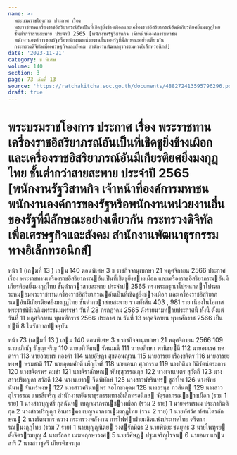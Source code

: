 ```yaml
---
name: >-
  พระบรมราชโองการ ประกาศ เรื่อง
  พระราชทานเครื่องราชอิสริยาภรณ์อันเป็นที่เชิดชูยิ่งช้างเผือกและเครื่องราชอิสริยาภรณ์อันมีเกียรติยศยิ่งมงกุฎไทย
  ชั้นต่ำกว่าสายสะพาย ประจำปี 2565 [พนักงานรัฐวิสาหกิจ เจ้าหน้าที่องค์การมหาชน
  พนักงานองค์การของรัฐหรือพนักงานหน่วยงานอื่นของรัฐที่มีลักษณะอย่างเดียวกัน
  กระทรวงดิจิทัลเพื่อเศรษฐกิจและสังคม สำนักงานพัฒนาธุรกรรมทางอิเล็กทรอนิกส์]
date: '2023-11-21'
category: ข พิเศษ
volume: 140
section: 3
page: 73 เล่มที่ 13
source: 'https://ratchakitcha.soc.go.th/documents/488272413595796296.pdf'
draft: true
---
```


# พระบรมราชโองการ ประกาศ เรื่อง พระราชทานเครื่องราชอิสริยาภรณ์อันเป็นที่เชิดชูยิ่งช้างเผือกและเครื่องราชอิสริยาภรณ์อันมีเกียรติยศยิ่งมงกุฎไทย ชั้นต่ำกว่าสายสะพาย ประจำปี 2565 [พนักงานรัฐวิสาหกิจ เจ้าหน้าที่องค์การมหาชน พนักงานองค์การของรัฐหรือพนักงานหน่วยงานอื่นของรัฐที่มีลักษณะอย่างเดียวกัน กระทรวงดิจิทัลเพื่อเศรษฐกิจและสังคม สำนักงานพัฒนาธุรกรรมทางอิเล็กทรอนิกส์]

หน้า 1 (เลมที่ 13 ) เลม 140 ตอนพิเศษ 3 ข ราชกิจจานุเบกษา 21 พฤศจิกายน 2566 ประกาศ เรื่อง พระราชทานเครื่องราชอิสริยาภรณอันเป็นที่เชิดชูยิ่งชางเผือก และเครื่องราชอิสริยาภรณอันมีเกียรติยศยิ่งมงกุฎไทย ชั้นต่ํากวาสายสะพาย ประจําป 2565 ทรงพระกรุณาโปรดเกลาโปรดกระหมอมพระราชทานเครื่องราชอิสริยาภรณอันเป็นที่เชิดชูยิ่งชางเผือก และเครื่องราชอิสริยาภรณอันมีเกียรติยศยิ่งมงกุฎไทย ชั้นต่ํากวาสายสะพาย รวมทั้งสิ้น 403 , 981 ราย เนื่องในโอกาสพระราชพิธีเฉลิมพระชนมพรรษา วันที่ 28 กรกฎาคม 2565 ดังรายนามทายประกาศนี้ ทั้งนี้ ตั้งแต่วันที่ 11 พฤศจิกายน พุทธศักราช 2566 ประกาศ ณ วันที่ 13 พฤศจิกายน พุทธศักราช 2566 เป็นปที่ 8 ในรัชกาลปจจุบัน

หน้า 73 (เลมที่ 13 ) เลม 140 ตอนพิเศษ 3 ข ราชกิจจานุเบกษา 21 พฤศจิกายน 2566 109 นายอภิณัฐ ธัญญเจริญ 110 นายอภิวัฒน รัตนมณี 111 นายอภิเษก พานิชยดี 112 นายอมเรศ ทศดารา 113 นายอวยพร ทองคํา 114 นายอัษฎา สุขดอนญวน 115 นายอารยะ เรืองขจิตร 116 นายอารยะพงษ พรมชาติ 117 นายอุดมศักดิ์ เพ็ญโพธิ์ 118 นายเอนก ศุภกรรม 119 นางกิติมา กิติรัตน์ตระการ 120 นางขจิตรพร คมขํา 121 นางจิราลักษณ พันธุสุวรรณกุล 122 นางเจนเนตร สุวัตถี 123 นางสาวปริมญดา สวัสดี 124 นางพเยาว จีนพิทักษ์ 125 นางสาวพัชรินทร ชูอําไพ 126 นางพัทธนันท จันทร์พงษ 127 นางสาวศรินทพร จอโภชาอุดม 128 นางอรนุช ภวสันต 129 นางสาวอุไรวรรณ แพรสีเจริญ สํานักงานพัฒนาธุรกรรมทางอิเล็กทรอนิกส จัตุรถาภรณชางเผือก (รวม 1 ราย) 1 นางสาวบุญศรี กุลฉันท เบญจมาภรณชางเผือก (รวม 2 ราย) 1 นายพรพรหม ประภากิตติกุล 2 นางสาวปริญญา อินทรคง เบญจมาภรณมงกุฎไทย (รวม 2 ราย) 1 นายทัศวัศ ทัศนไตรลักษณ 2 นางรัตนากร ฉวาง กระทรวงพลังงาน การไฟฟาฝ่ายผลิตแห่งประเทศไทย ตริตาภรณมงกุฎไทย (รวม 7 ราย) 1 นายบุญญนิตย วงศรักมิตร 2 นายพิชยะ ชนยุทธ 3 นายไพฑูรย ตั้งจิตรวมบุญ 4 นายวัลลภ เมฆพฤกษาวงศ 5 นายวิศิษฎ ปฐมเจริญโรจน 6 นายอมร แกนสารี 7 นางสาวชูศรี เกียรติขจรกุล
